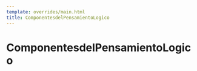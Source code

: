 ```yaml
---
template: overrides/main.html
title: ComponentesdelPensamientoLogico
---
```

# ComponentesdelPensamientoLogico